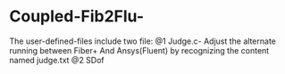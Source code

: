# Coupled-Fib2Flu-

The user-defined-files
include two file:
@1 Judge.c- Adjust the alternate running between Fiber+ And Ansys(Fluent) by recognizing the content named judge.txt
@2 SDof
